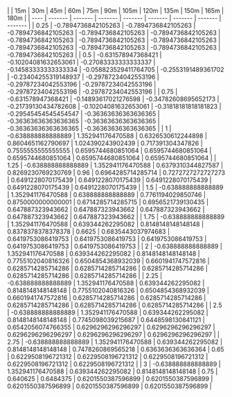 | | 15m | 30m | 45m | 60m | 75m | 90m | 105m | 120m | 135m | 150m | 165m | 180m | 
| ---- | ------- | ------- | ------- | ------- | ------- | ------- | ------- | ------- |
| 0.25 | -0.7894736842105263 | -0.7894736842105263 | -0.7894736842105263 | -0.7894736842105263 | -0.7894736842105263 | -0.7894736842105263 | -0.7894736842105263 | -0.7894736842105263 | -0.7894736842105263 | -0.7894736842105263 | -0.7894736842105263 | -0.7894736842105263 | 
| 0.5 | -0.631578947368421 | -0.10204081632653061 | -0.27083333333333337 | -0.14583333333333334 | -0.058823529411764705 | -0.2553191489361702 | -0.23404255319148937 | -0.29787234042553196 | -0.29787234042553196 | -0.29787234042553196 | -0.29787234042553196 | -0.29787234042553196 | 
| 0.75 | -0.631578947368421 | -0.14893617021276598 | -0.34782608695652173 | -0.21739130434782608 | -0.10204081632653061 | -0.31818181818181823 | -0.29545454545454547 | -0.36363636363636365 | -0.36363636363636365 | -0.36363636363636365 | -0.36363636363636365 | -0.36363636363636365 | 
| 1 | -0.638888888888889 | 1.352941176470588 | 0.6326530612244898 | 0.8604651162790697 | 1.024390243902439 | 0.717391304347826 | 0.7555555555555555 | 0.6595744680851064 | 0.6595744680851064 | 0.6595744680851064 | 0.6595744680851064 | 0.6595744680851064 | 
| 1.25 | -0.638888888888889 | 1.352941176470588 | 0.6379310344827587 | 0.8269230769230769 | 0.96 | 0.6964285714285714 | 0.7272727272727273 | 0.6491228070175439 | 0.6491228070175439 | 0.6491228070175439 | 0.6491228070175439 | 0.6491228070175439 | 
| 1.5 | -0.638888888888889 | 1.352941176470588 | 0.638888888888889 | 0.7761194029850746 | 0.8750000000000001 | 0.6714285714285715 | 0.6956521739130435 | 0.647887323943662 | 0.647887323943662 | 0.647887323943662 | 0.647887323943662 | 0.647887323943662 | 
| 1.75 | -0.638888888888889 | 1.352941176470588 | 0.639344262295082 | 0.8148148148148148 | 0.8378378378378378 | 0.6625 | 0.6835443037974683 | 0.6419753086419753 | 0.6419753086419753 | 0.6419753086419753 | 0.6419753086419753 | 0.6419753086419753 | 
| 2 | -0.638888888888889 | 1.352941176470588 | 0.639344262295082 | 0.8148148148148148 | 0.7755102040816326 | 0.6504854368932039 | 0.6601941747572816 | 0.6285714285714286 | 0.6285714285714286 | 0.6285714285714286 | 0.6285714285714286 | 0.6285714285714286 | 
| 2.25 | -0.638888888888889 | 1.352941176470588 | 0.639344262295082 | 0.8148148148148148 | 0.7755102040816326 | 0.6504854368932039 | 0.6601941747572816 | 0.6285714285714286 | 0.6285714285714286 | 0.6285714285714286 | 0.6285714285714286 | 0.6285714285714286 | 
| 2.5 | -0.638888888888889 | 1.352941176470588 | 0.639344262295082 | 0.8148148148148148 | 0.7745098039215687 | 0.6448598130841121 | 0.6542056074766355 | 0.6296296296296297 | 0.6296296296296297 | 0.6296296296296297 | 0.6296296296296297 | 0.6296296296296297 | 
| 2.75 | -0.638888888888889 | 1.352941176470588 | 0.639344262295082 | 0.8148148148148148 | 0.7478260869565218 | 0.6363636363636364 | 0.65 | 0.6229508196721312 | 0.6229508196721312 | 0.6229508196721312 | 0.6229508196721312 | 0.6229508196721312 | 
| 3 | -0.638888888888889 | 1.352941176470588 | 0.639344262295082 | 0.8148148148148148 | 0.75 | 0.640625 | 0.6484375 | 0.6201550387596899 | 0.6201550387596899 | 0.6201550387596899 | 0.6201550387596899 | 0.6201550387596899 | 
